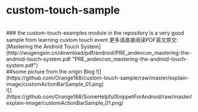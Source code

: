 # custom-touch-sample
<br>
### the custom-touch-examples module in the repository is a very good sample from learning custom touch event 
更多请直接阅读PDF英文原文: [Mastering the Android Touch System](http://wugengxin.cn/download/pdf/android/PRE_andevcon_mastering-the-android-touch-system.pdf "PRE_andevcon_mastering-the-android-touch-system.pdf")
<br>
##some picture from the origin Blog 
![](https://github.com/Orange168/custom-touch-sample/raw/master/explain-image/customActionBarSample_01.png)
<br>
![](https://github.com/Orange168/SomeHelpfulSnippetForAndroid/raw/master/explain-image/customActionBarSample_01.png)


